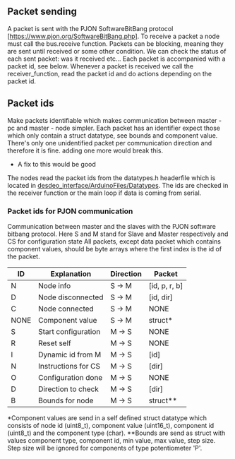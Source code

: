 ## Packet sending
A packet is sent with the PJON SoftwareBitBang protocol [https://www.pjon.org/SoftwareBitBang.php].
To receive a packet a node must call the bus.receive function. 
Packets can be blocking, meaning they are sent until received or some other condition. 
We can check the status of each sent packet: was it received etc... 
Each packet is accompanied with a packet id, see below.
Whenever a packet is received we call the receiver_function, read the packet id and do actions
depending on the packet id. 

## Packet ids
Make packets identifiable which makes communication between master - pc and master - node simpler. 
Each packet has an identifier expect those which only contain a struct datatype, see bounds and component value. 
There's only one unidentified packet per communication direction and therefore it is fine. adding one more would break this.
* A fix to this would be good

The nodes read the packet ids from the datatypes.h headerfile which is located in [desdeo_interface/ArduinoFiles/Datatypes](desdeo_interface/ArduinoFiles/Datatypes).
The ids are checked in the receiver function or the main loop if data is coming from serial.

### Packet ids for PJON communication
Communication between master and the slaves with the PJON software bitbang protocol.
Here S and M stand for Slave and Master respectively and CS for configuration state
All packets, except data packet which contains component values, should be byte arrays where
the first index is the id of the packet.

| ID            | Explanation         | Direction  | Packet         |
| ------------- | -------------       | -----      | -----          |
| N             | Node info           | S -> M     | [id, p, r, b]  |
| D             | Node disconnected   | S -> M     | [id, dir]      |
| C             | Node connected      | S -> M     | NONE           |
| NONE          | Component value     | S -> M     | struct*        |
| S             | Start configuration | M -> S     | NONE           |
| R             | Reset self          | M -> S     | NONE           |
| I             | Dynamic id from M   | M -> S     | [id]           |
| N             | Instructions for CS | M -> S     | [dir]          |
| O             | Configuration done  | M -> S     | NONE           |
| D             | Direction to check  | M -> S     | [dir]          |
| B             | Bounds for node     | M -> S     | struct**       |

*Component values are send in a self defined struct datatype which consists of node id (uint8_t), component value (uint16_t), component id (uint8_t) and the component type (char).
**Bounds are send as struct with values component type, component id, min value, max value, step size. Step size will be ignored for components of type potentiometer 'P'.